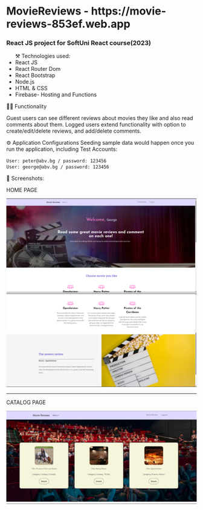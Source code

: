 <h1>MovieReviews - https://movie-reviews-853ef.web.app</h1>
<h3>React JS project for SoftUni React course(2023)</h3>

<ul>
	⚒️ Technologies used:
	<li>React JS</li>
	<li>React Router Dom</li>
	<li>React Bootstrap</li>
	<li>Node.js</li>
	<li>HTML & CSS</li>
	<li>Firebase- Hosting and Functions</li>
</ul>
<div>🧑‍💻 Functionality
<p>Guest users can see different reviews about movies they like and also read comments about them.
    Logged users extend functionality with option to create/edit/delete reviews, and add/delete comments.</p> 
</div>

⚙️ Application Configurations
 Seeding sample data would happen once you run the application, including Test Accounts:

    User: peter@abv.bg / password: 123456
    User: george@abv.bg / password: 123456

<div> 👀 Screenshots: 
<p>HOME PAGE</p>
<img src="/client/public/img/home.png">
	<br>
<img src="/client/public/img/home1.png">
	<hr>
<p>CATALOG PAGE<p>
<img src="/client/public/img/catalog.png">
</div>
